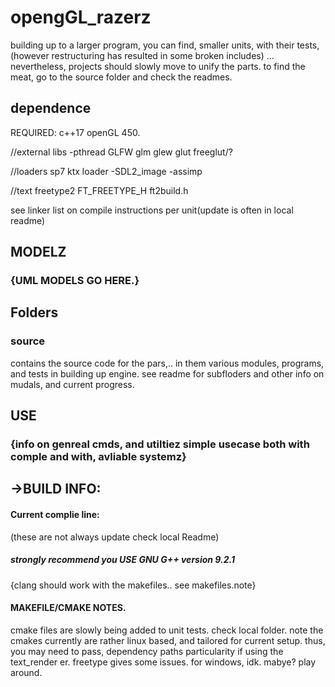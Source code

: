 
# opengGL_razerz

 building up to a larger program, you can find, smaller units, with their tests, (however restructuring has resulted in some broken includes)
... nevertheless, projects should slowly move to unify the parts.
 to find the meat, go to the source folder and check the readmes.

## dependence

REQUIRED:
c++17
openGL 450.

//external libs
-pthread
GLFW
glm
glew
glut
freeglut/?

//loaders
sp7 ktx loader
-SDL2_image
-assimp

//text freetype2
FT_FREETYPE_H
ft2build.h

see linker list on compile instructions per unit(update is often in local readme)


## MODELZ
### {UML MODELS GO HERE.}


## Folders

### source
contains the source code for the pars,.. in them various modules, programs, and tests in building up engine. see readme for subfloders and other info on mudals, and current progress.


## USE

### {info on genreal cmds, and utiltiez simple usecase both with comple and with, avliable systemz}


## ->BUILD INFO:
#### Current complie line:
(these are not always update check local Readme)

##### strongly recommend  you USE GNU G++ version 9.2.1
{clang should work with the makefiles.. see makefiles.note}

#### MAKEFILE/CMAKE NOTES.
cmake files are slowly being added to unit tests. check local folder.
note the cmakes currently are rather linux based, and tailored for current setup.
thus, you may need to pass, dependency paths particularity if using the text_render er.
freetype gives some issues. for windows, idk. mabye? play around.
